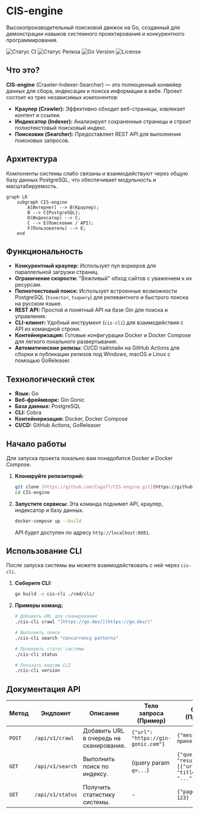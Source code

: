 # CIS-engine
Высокопроизводительный поисковой движок на Go, созданный для демонстрации навыков системного проектирования и конкурентного программирования.

![Статус CI](https://github.com/Cuga77/CIS-engine/actions/workflows/ci.yml/badge.svg)
![Статус Релиза](https://github.com/Cuga77/CIS-engine/actions/workflows/release.yml/badge.svg)
![Go Version](https://img.shields.io/badge/Go-1.24-blue.svg)
![License](https://img.shields.io/badge/License-MIT-green.svg)

## Что это?
**CIS-engine** (Crawler-Indexer-Searcher) — это полноценный конвейер данных для сбора, индексации и поиска информации в вебе. Проект состоит из трех независимых компонентов:
* **Краулер (Crawler):** Эффективно обходит веб-страницы, извлекает контент и ссылки.
* **Индексатор (Indexer):** Анализирует сохраненные страницы и строит полнотекстовый поисковый индекс.
* **Поисковик (Searcher):** Предоставляет REST API для выполнения поисковых запросов.

## Архитектура
Компоненты системы слабо связаны и взаимодействуют через общую базу данных PostgreSQL, что обеспечивает модульность и масштабируемость.

```mermaid
graph LR
    subgraph CIS-engine
        A[Интернет] --> B(Краулер);
        B --> C{PostgreSQL};
        D(Индексатор) --> C;
        C --> E(Поисковик / API);
        F(Пользователь) --> E;
    end
```

## Функциональность
-   **Конкурентный краулер:** Использует пул воркеров для параллельной загрузки страниц.
-   **Ограничение скорости:** "Вежливый" обход сайтов с уважением к их ресурсам.
-   **Полнотекстовый поиск:** Использует встроенные возможности PostgreSQL (`tsvector`, `tsquery`) для релевантного и быстрого поиска на русском языке.
-   **REST API:** Простой и понятный API на базе Gin для поиска и управления.
-   **CLI-клиент:** Удобный инструмент (`cis-cli`) для взаимодействия с API из командной строки.
-   **Контейнеризация:** Готовые конфигурации Docker и Docker Compose для легкого локального развертывания.
-   **Автоматические релизы:** CI/CD пайплайн на GitHub Actions для сборки и публикации релизов под Windows, macOS и Linux с помощью GoReleaser.

## Технологический стек
-   **Язык:** Go
-   **Веб-фреймворк:** Gin Gonic
-   **База данных:** PostgreSQL
-   **CLI:** Cobra
-   **Контейнеризация:** Docker, Docker Compose
-   **CI/CD:** GitHub Actions, GoReleaser

## Начало работы
Для запуска проекта локально вам понадобится Docker и Docker Compose.

1.  **Клонируйте репозиторий:**
    ```bash
    git clone [https://github.com/Cuga77/CIS-engine.git](https://github.com/Cuga77/CIS-engine.git)
    cd CIS-engine
    ```

2.  **Запустите сервисы:**
    Эта команда поднимет API, краулер, индексатор и базу данных.
    ```bash
    docker-compose up --build
    ```
    API будет доступен по адресу `http://localhost:8081`.

## Использование CLI
После запуска системы вы можете взаимодействовать с ней через `cis-cli`.

1.  **Соберите CLI:**
    ```bash
    go build -o cis-cli ./cmd/cli/
    ```

2.  **Примеры команд:**
    ```bash
    # Добавить URL для сканирования
    ./cis-cli crawl "[https://go.dev/](https://go.dev/)"

    # Выполнить поиск
    ./cis-cli search "concurrency patterns"

    # Проверить статус системы
    ./cis-cli status

    # Показать версию CLI
    ./cis-cli version
    ```

## Документация API

| Метод | Эндпоинт            | Описание                                  | Тело запроса (Пример)         | Ответ (Пример)                                    |
|-------|---------------------|-------------------------------------------|-------------------------------|---------------------------------------------------|
| `POST`  | `/api/v1/crawl`     | Добавить URL в очередь на сканирование.   | `{"url": "https://gin-gonic.com"}` | `{"message":"URL принят..."}`                     |
| `GET`   | `/api/v1/search`    | Выполнить поиск по индексу.               | (query param `q=...`)         | `{"query": "go", "results": [{"url": "...", "title": "..."}]}` |
| `GET`   | `/api/v1/status`    | Получить статистику системы.              | -                             | `{"pages_count": 123}`                            |
